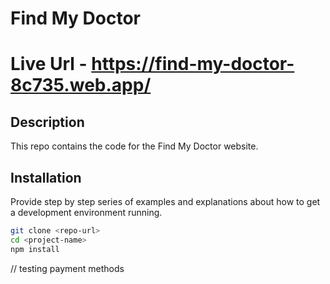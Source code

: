 # Find My Doctor

# Live Url - https://find-my-doctor-8c735.web.app/

## Description

This repo contains the code for the Find My Doctor website.

## Installation

Provide step by step series of examples and explanations about how to get a development environment running.

```bash
git clone <repo-url>
cd <project-name>
npm install
```

// testing payment methods

